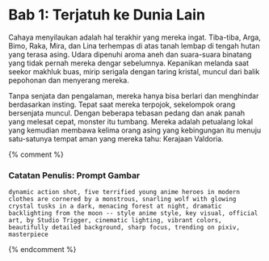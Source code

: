 # Bab 1: Terjatuh ke Dunia Lain

Cahaya menyilaukan adalah hal terakhir yang mereka ingat. Tiba-tiba, Arga, Bimo, Raka, Mira, dan Lina terhempas di atas tanah lembap di tengah hutan yang terasa asing. Udara dipenuhi aroma aneh dan suara-suara binatang yang tidak pernah mereka dengar sebelumnya. Kepanikan melanda saat seekor makhluk buas, mirip serigala dengan taring kristal, muncul dari balik pepohonan dan menyerang mereka.

Tanpa senjata dan pengalaman, mereka hanya bisa berlari dan menghindar berdasarkan insting. Tepat saat mereka terpojok, sekelompok orang bersenjata muncul. Dengan beberapa tebasan pedang dan anak panah yang melesat cepat, monster itu tumbang. Mereka adalah petualang lokal yang kemudian membawa kelima orang asing yang kebingungan itu menuju satu-satunya tempat aman yang mereka tahu: Kerajaan Valdoria.

{% comment %}
### Catatan Penulis: Prompt Gambar
```
dynamic action shot, five terrified young anime heroes in modern clothes are cornered by a monstrous, snarling wolf with glowing crystal tusks in a dark, menacing forest at night, dramatic backlighting from the moon -- style anime style, key visual, official art, by Studio Trigger, cinematic lighting, vibrant colors, beautifully detailed background, sharp focus, trending on pixiv, masterpiece
```
{% endcomment %}
